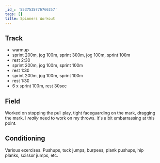 ```yaml
---
_id_: '5537535776766257'
tags: []
title: Spinners Workout
---
```


## Track 

- warmup
- sprint 200m, jog 100m, sprint 300m, jog 100m, sprint 100m
- rest 2:30
- sprint 200m, jog 100m, sprint 100m
- rest 1:30
- sprint 200m, jog 100m, sprint 100m
- rest 1:30
- 6 x sprint 100m, rest 30sec

## Field

Worked on stopping the pull play, tight faceguarding on the mark, dragging the mark. I *really* need to work on my throws. It's a bit embarrassing at this point. 

## Conditioning 

Various exercises. Pushups, tuck jumps, burpees, plank pushups, hip planks, scissor jumps, etc. 